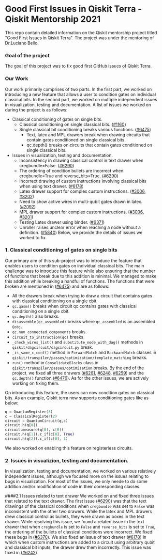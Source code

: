 # Good First Issues in Qiskit Terra - Qiskit Mentorship 2021
This repo contain detailed information on the Qiskit mentorship project titled "Good First Issues in Qiskit Terra". The project was under the mentoring of Dr.Luciano Bello.

### Goal of the project
The goal of this project was to fix good first GitHub issues of Qiskit Terra.

### Our Work
Our work primarily comprises of two parts. In the first part, we worked on introducing a new feature that allows a user to condition gates on individual classical bits. In the second part, we worked on multiple independent issues in visualization, testing and documentation. A list of issues we worked on during the project is as follows:

- Classical conditioning of gates on single bits.
    - Classical conditioning on single classical bits. ([#1160](https://github.com/Qiskit/qiskit-terra/issues/1160))
    - Single classical bit conditioning breaks various functions. ([#6475](https://github.com/Qiskit/qiskit-terra/issues/6475))
        - Text, latex and MPL drawers break when drawing circuits that contain gates conditioned on single classical bits.
        - qc.depth() breaks on circuits that contain gates conditioned on single classical bits.
- Issues in visualization, testing and documentation.
    - Inconsistency in drawing classical control in text drawer when cregbundle=False. ([#6290](https://github.com/Qiskit/qiskit-terra/issues/6290))
    - The ordering of condition bullets are incorrect when cregbundle=True and reverse_bits=True. ([#6290](https://github.com/Qiskit/qiskit-terra/issues/6290))
    - Incorrect drawing of custom instructions involving classical bits when using text drawer. ([#6178](https://github.com/Qiskit/qiskit-terra/issues/6178))
    - Latex drawer support for complex custom instructions. ([#3006](https://github.com/Qiskit/qiskit-terra/issues/3006), [#3202](https://github.com/Qiskit/qiskit-terra/issues/3202))
    - Need to show active wires in multi-qubit gates drawn in latex. ([#2092](https://github.com/Qiskit/qiskit-terra/issues/2092))
    - MPL drawer support for complex custom instructions. ([#3006](https://github.com/Qiskit/qiskit-terra/issues/3006), [#3201](https://github.com/Qiskit/qiskit-terra/issues/3201))
    - Testing Latex drawer using binder. ([#6371](https://github.com/Qiskit/qiskit-terra/issues/6371))
    - Unroller raises unclear error when reaching a node without a definition. ([#5840](https://github.com/Qiskit/qiskit-terra/issues/5840))
Below, we provide the details of issues we worked to fix.

### 1. Classical conditioning of gates on single bits
Our primary aim of this sub-project was to introduce the feature that enables users to condition gates on individual classical bits. The main challenge was to introduce this feature while also ensuring that the number of functions that break due to this addition is minimal. We managed to make this addition while breaking a handful of functions. The functions that were broken are mentioned in ([#6475](https://github.com/Qiskit/qiskit-terra/issues/6475)) and are as follows:
- All the drawers break when trying to draw a circuit that contains gates with classical conditioning on a single cbit.
- ```qc.qasm()``` breaks when circuit qc contains gates with classical conditioning on a single cbit.
- ```qc.depth()``` also breaks.
- ```disassemble(qc_assembled)``` breaks where ```qc_assembled``` is an assembled ```Qobj```.
- ```qc.num_connected_components``` breaks.
- ```circuit_to_instruction(qc)``` breaks.
- ```_check_wires_list()``` and ```substitute_node_with_dag()``` methods in ```qiskit/dagcircuit/dagcircuit.py``` break.
- ```_is_same_c_conf()``` method in ```ForwardMatch``` and ```BackwardMatch``` classes in ```qiskit/transpiler/passes/optimization/template_matching``` breaks.
- ```run()``` method in ```ConsolidateBlocks``` class in ```qiskit/transpiler/passes/optimization``` breaks.
By the end of the project, we fixed all three drawers ([#6261](https://github.com/Qiskit/qiskit-terra/pull/6261), [#6248](https://github.com/Qiskit/qiskit-terra/pull/6248), [#6259](https://github.com/Qiskit/qiskit-terra/pull/6259)) and the ```qc.depth()``` function ([#6476](https://github.com/Qiskit/qiskit-terra/pull/6476)). As for the other issues, we are actively working on fixing them.

On introducing this feature, the users can now condition gates on classical bits. As an example, Qiskit terra now supports conditioning gates like as below:
```python
q = QuantumRegister(3)
c = ClassicalRegister(2)
circuit = QuantumCircuit(q,c)
circuit.h(q[0])
circuit.measure(q[0], c[0])
circuit.h(q[1]).c_if(c[0], True)
circuit.h(q[2]).c_if(c[0], 1)
```

We also worked on enabling this feature on registerless circuits.

### 2. Issues in visualizion, testing and documentation.
In visualization, testing and documentation, we worked on various relatively independent issues, although we focused more on the issues relating to bugs in visualization. For most of the issues, we only neede to do some addition and/or modification of code in their corresponding classes.

####2.1 Issues related to text drawer
We worked on and fixed three issues that related to the text drawer. The first issue ([#6290](https://github.com/Qiskit/qiskit-terra/pull/6290)) was that the text drawings of the classical conditions when ```cregbundle``` was set to ```False``` was inconsistent with the other two drawers. While the latex and MPL drawers drew classical control as bullets, they were drawn as boxes in the text drawer. While resolving this issue, we found a related issue in the text drawer that when ```cregbundle``` is set to ```False``` and ```reverse_bits``` is set to ```True```, the ordering of the bullets of classical conditions were incorrect. We fixed these bugs in ([#6370](https://github.com/Qiskit/qiskit-terra/issues/6370)).
We also fixed an issue of text drawer ([#6178](https://github.com/Qiskit/qiskit-terra/pull/6178)) in which when custom instructions are added to a circuit using arbitrary qubit and classical bit inputs, the drawer drew them incorrectly. This issue was fixed in ([#6242](https://github.com/Qiskit/qiskit-terra/pull/6242))

